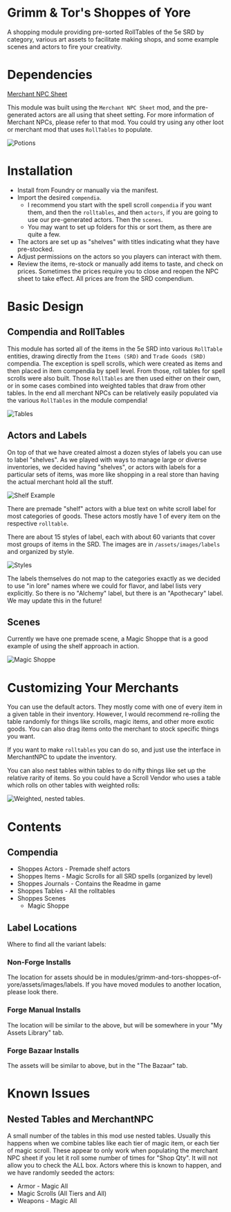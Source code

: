 # Grimm & Tor's Shoppes of Yore
A shopping module providing pre-sorted RollTables of the 5e SRD by category, various art assets to facilitate making shops, and some example scenes and actors to fire your creativity.

# Dependencies
[Merchant NPC Sheet](https://foundryvtt.com/packages/merchantsheetnpc)

This module was built using the `Merchant NPC Sheet` mod, and the pre-generated actors are all using that sheet setting.  For more information of Merchant NPCs, please refer to that mod.  You could try using any other loot or merchant mod that uses `RollTables` to populate.

![Potions](potions.png)

# Installation
- Install from Foundry or manually via the manifest.
- Import the desired `compendia`.  
  - I recommend you start with the spell scroll `compendia` if you want them, and then the `rolltables`, and then `actors`, if you are going to use our pre-generated actors.  Then the `scenes`.
  - You may want to set up folders for this or sort them, as there are quite a few.
- The actors are set up as "shelves" with titles indicating what they have pre-stocked.
- Adjust permissions on the actors so you players can interact with them.
- Review the items, re-stock or manually add items to taste, and check on prices.  Sometimes the prices require you to close and reopen the NPC sheet to take effect.  All prices are from the SRD compendium.

# Basic Design
## Compendia and RollTables
This module has sorted all of the items in the 5e SRD into various `RollTable` entities, drawing directly from the `Items (SRD)` and `Trade Goods (SRD)` compendia.  The exception is spell scrolls, which were created as items and then placed in item compendia by spell level.  From those, roll tables for spell scrolls were also built.  Those `RollTables` are then used either on their own, or in some cases combined into weighted tables that draw from other tables.  In the end all merchant NPCs can be relatively easily populated via the various `RollTables` in the module compendia!

![Tables](tables.png)

## Actors and Labels
On top of that we have created almost a dozen styles of labels you can use to label "shelves".  As we played with ways to manage large or diverse inventories, we decided having "shelves", or actors with labels for a particular sets of items, was more like shopping in a real store than having the actual merchant hold all the stuff.

![Shelf Example](shelf_example.png)

There are premade "shelf" actors with a blue text on white scroll label for most categories of goods. These actors mostly have 1 of every item on the respective `rolltable`.

There are about 15 styles of label, each with about 60 variants that cover most groups of items in the SRD.  The images are in `/assets/images/labels` and organized by style.

![Styles](label_styles.png)

The labels themselves do not map to the categories exactly as we decided to use "in lore" names where we could for flavor, and label lists very explicitly.  So there is no "Alchemy" label, but there is an "Apothecary" label.  We may update this in the future!

## Scenes
Currently we have one premade scene, a Magic Shoppe that is a good example of using the shelf approach in action.

![Magic Shoppe](magic_shoppe.png)

# Customizing Your Merchants
You can use the default actors.  They mostly come with one of every item in a given table in their inventory.  However, I would recommend re-rolling the table randomly for things like scrolls, magic items, and other more exotic goods.  You can also drag items onto the merchant to stock specific things you want.

If you want to make `rolltables` you can do so, and just use the interface in MerchantNPC to update the inventory.

You can also nest tables within tables to do nifty things like set up the relative rarity of items.  So you could have a Scroll Vendor who uses a table which rolls on other tables with weighted rolls:

![Weighted, nested tables.](weighted_table.png)

# Contents
## Compendia
- Shoppes Actors - Premade shelf actors
- Shoppes Items - Magic Scrolls for all SRD spells (organized by level)
- Shoppes Journals - Contains the Readme in game
- Shoppes Tables - All the rolltables
- Shoppes Scenes
  - Magic Shoppe

## Label Locations
Where to find all the variant labels:
### Non-Forge Installs
The location for assets should be in modules/grimm-and-tors-shoppes-of-yore/assets/images/labels.  If you have moved modules to another location, please look there.
### Forge Manual Installs
The location will be similar to the above, but will be somewhere in your "My Assets Library" tab.
### Forge Bazaar Installs
The assets will be similar to above, but in the "The Bazaar" tab.


# Known Issues
## Nested Tables and MerchantNPC
A small number of the tables in this mod use nested tables.  Usually this happens when we combine tables like each tier of magic item, or each tier of magic scroll.  These appear to only work when populating the merchant NPC sheet if you let it roll some number of times for "Shop Qty".  It will not allow you to check the ALL box.  Actors where this is known to happen, and we have randomly seeded the actors:
- Armor - Magic All
- Magic Scrolls (All Tiers and All)
- Weapons - Magic All
